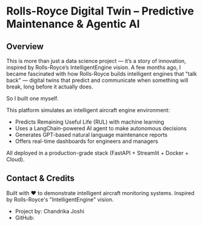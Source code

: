 # Rolls-Royce Digital Twin – Predictive Maintenance & Agentic AI
## Overview

This is more than just a data science project — it’s a story of innovation, inspired by Rolls-Royce’s IntelligentEngine vision.
A few months ago, I became fascinated with how Rolls-Royce builds intelligent engines that "talk back" — digital twins that predict and communicate when something will break, long before it actually does.

So I built one myself.

This platform simulates an intelligent aircraft engine environment:
- Predicts Remaining Useful Life (RUL) with machine learning
- Uses a LangChain-powered AI agent to make autonomous decisions
- Generates GPT-based natural language maintenance reports
- Offers real-time dashboards for engineers and managers

All deployed in a production-grade stack (FastAPI + Streamlit + Docker + Cloud).
## Contact & Credits

Built with ❤️ to demonstrate intelligent aircraft monitoring systems. Inspired by Rolls-Royce's "IntelligentEngine" vision.

- Project by: Chandrika Joshi
- GitHub: 

